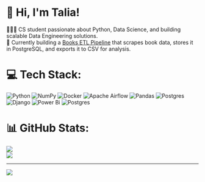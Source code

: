 # 👋 Hi, I'm Talia!
👩🏻‍💻 CS student passionate about Python, Data Science, and building scalable Data Engineering solutions.</br>
🔭 Currently building a [Books ETL Pipeline](https://github.com/KTalia/Books_ETL_Pipeline) that scrapes book data, stores it in PostgreSQL, and exports it to CSV for analysis.<br>



# 💻 Tech Stack:
![Python](https://img.shields.io/badge/python-3670A0?style=flat-square&logo=python&logoColor=ffdd54) ![NumPy](https://img.shields.io/badge/numpy-%23013243.svg?style=flat-square&logo=numpy&logoColor=white) ![Docker](https://img.shields.io/badge/docker-%230db7ed.svg?style=flat-square&logo=docker&logoColor=white) ![Apache Airflow](https://img.shields.io/badge/Apache%20Airflow-017CEE?style=flat-square&logo=Apache%20Airflow&logoColor=white) ![Pandas](https://img.shields.io/badge/pandas-%23150458.svg?style=flat-square&logo=pandas&logoColor=white) ![Postgres](https://img.shields.io/badge/postgres-%23316192.svg?style=flat-square&logo=postgresql&logoColor=white) ![Django](https://img.shields.io/badge/django-%23092E20.svg?style=flat-square&logo=django&logoColor=white) ![Power Bi](https://img.shields.io/badge/power_bi-F2C811?style=flat-square&logo=powerbi&logoColor=black) ![Postgres](https://img.shields.io/badge/postgres-%23316192.svg?style=flat-square&logo=postgresql&logoColor=white)
# 📊 GitHub Stats:
![](https://github-readme-stats.vercel.app/api?username=KTalia&theme=radical&hide_border=false&include_all_commits=true&count_private=true)<br/>
![](https://github-readme-stats.vercel.app/api/top-langs/?username=KTalia&theme=radical&hide_border=false&include_all_commits=true&count_private=true&layout=compact)

---
[![](https://visitcount.itsvg.in/api?id=KTalia&icon=0&color=0)](https://visitcount.itsvg.in)

<!-- Proudly created with GPRM ( https://gprm.itsvg.in ) -->

